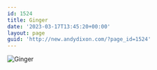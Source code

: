 ```yaml
---
id: 1524
title: Ginger
date: '2023-03-17T13:45:20+00:00'
layout: page
guid: 'http://new.andydixon.com/?page_id=1524'
---
```


![Ginger](https://i0.wp.com/assets.g8x2.ldn.idrivee2-23.com/posters/Ginger%2001.jpg?w=1200&ssl=1 "Ginger")